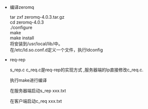 
* 编译zeromq 

    tar zxf zeromq-4.0.3.tar.gz   
    cd zeromq-4.0.3   
    ./configure   
    make   
    make install   
    将安装到/usr/local/lib/中。   
    在/etc/ld.so.conf.d定义一个文件，执行ldconfig   

* req-rep 

  s_rep.c c_req.c是req-rep的实现方式  ,服务器端的Ip直接修改c_req.c.
  
  执行make进行编译 
  
  在服务器端启动s_rep xxx.txt
  
  在客户端启动c_req xxx.txt

